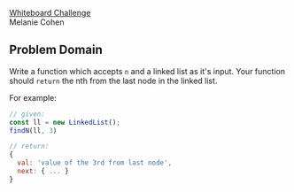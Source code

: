 [Whiteboard Challenge](https://github.com/codefellows-seattle-javascript-401d22/11-express/blob/master/CHALLENGE.md)  
Melanie Cohen

## Problem Domain
Write a function which accepts `n` and a linked list as it's input. Your function should `return` the nth from the last node in the linked list.

For example:

``` javascript
// given:
const ll = new LinkedList();
findN(ll, 3)

// return:
{
  val: 'value of the 3rd from last node',
  next: { ... }
}
```